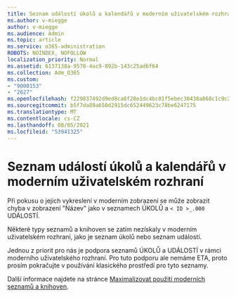 ```yaml
---
title: Seznam událostí úkolů a kalendářů v moderním uživatelském rozhraní
ms.author: v-miegge
author: v-miegge
ms.audience: Admin
ms.topic: article
ms.service: o365-administration
ROBOTS: NOINDEX, NOFOLLOW
localization_priority: Normal
ms.assetid: 6137138a-9570-4ac9-892b-143c25ad6f64
ms.collection: Adm_O365
ms.custom:
- "9000153"
- "2627"
ms.openlocfilehash: f229837492d9ed8ca6f28e1dc4bc01f5ebec30438a868c1c9c25640e4003ccc8
ms.sourcegitcommit: b5f7da89a650d2915dc652449623c78be6247175
ms.translationtype: MT
ms.contentlocale: cs-CZ
ms.lasthandoff: 08/05/2021
ms.locfileid: "53941325"
---
```

# <a name="task-and-calendar-event-list-in-modern-ui"></a>Seznam událostí úkolů a kalendářů v moderním uživatelském rozhraní

Při pokusu o jejich vykreslení v moderním zobrazení se může zobrazit chyba v zobrazení "Název" jako v seznamech ÚKOLŮ a `< ID >_.000` UDÁLOSTÍ.

Některé typy seznamů a knihoven se zatím nezískaly v moderním uživatelském rozhraní, jako je seznam úkolů nebo seznam událostí.

Jednou z priorit pro nás je podpora seznamů ÚKOLŮ a UDÁLOSTÍ v rámci moderního uživatelského rozhraní. Pro tuto podporu ale nemáme ETA, proto prosím pokračujte v používání klasického prostředí pro tyto seznamy.

Další informace najdete na stránce [Maximalizovat použití moderních seznamů a knihoven](https://docs.microsoft.com/sharepoint/dev/transform/modernize-userinterface-lists-and-libraries).
